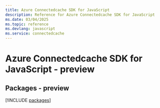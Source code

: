 ```yaml
---
title: Azure Connectedcache SDK for JavaScript
description: Reference for Azure Connectedcache SDK for JavaScript
ms.date: 03/04/2025
ms.topic: reference
ms.devlang: javascript
ms.service: connectedcache
---
```

# Azure Connectedcache SDK for JavaScript - preview
## Packages - preview
[!INCLUDE [packages](connectedcache-index.md)]